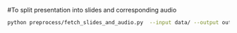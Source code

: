 
#To split presentation into slides and corresponding audio
```sh
python preprocess/fetch_slides_and_audio.py  --input data/ --output output/
```
